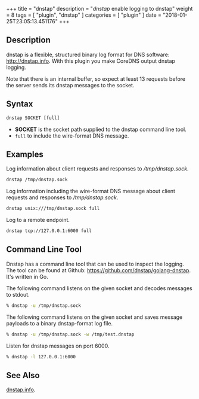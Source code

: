 +++
title = "dnstap"
description = "*dnstap* enable logging to dnstap"
weight = 8
tags = [ "plugin", "dnstap" ]
categories = [ "plugin" ]
date = "2018-01-25T23:05:13.451176"
+++

## Description

dnstap is a flexible, structured binary log format for DNS software: http://dnstap.info. With this
plugin you make CoreDNS output dnstap logging.

Note that there is an internal buffer, so expect at least 13 requests before the server sends its
dnstap messages to the socket.

## Syntax

~~~ txt
dnstap SOCKET [full]
~~~

* **SOCKET** is the socket path supplied to the dnstap command line tool.
* `full` to include the wire-format DNS message.

## Examples

Log information about client requests and responses to */tmp/dnstap.sock*.

~~~ txt
dnstap /tmp/dnstap.sock
~~~

Log information including the wire-format DNS message about client requests and responses to */tmp/dnstap.sock*.

~~~ txt
dnstap unix:///tmp/dnstap.sock full
~~~

Log to a remote endpoint.

~~~ txt
dnstap tcp://127.0.0.1:6000 full
~~~

## Command Line Tool

Dnstap has a command line tool that can be used to inspect the logging. The tool can be found
at Github: <https://github.com/dnstap/golang-dnstap>. It's written in Go.

The following command listens on the given socket and decodes messages to stdout.

~~~ sh
% dnstap -u /tmp/dnstap.sock
~~~

The following command listens on the given socket and saves message payloads to a binary dnstap-format log file.

~~~ sh
% dnstap -u /tmp/dnstap.sock -w /tmp/test.dnstap
~~~

Listen for dnstap messages on port 6000.

~~~ sh
% dnstap -l 127.0.0.1:6000
~~~

## See Also

[dnstap.info](http://dnstap.info).
